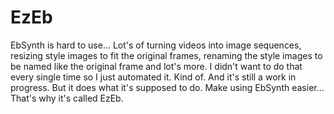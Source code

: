 # EzEb
EbSynth is hard to use... Lot's of turning videos into image sequences, resizing style images to fit the original frames, renaming the style images to be named like the original frame and lot's more. I didn't want to do that every single time so I just automated it. Kind of. And it's still a work in progress. But it does what it's supposed to do. Make using EbSynth easier... That's why it's called EzEb. 
